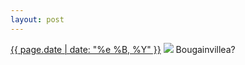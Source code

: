 ```yaml
---
layout: post
---
```


<p>
  <time><a href="/124">{{ page.date | date: "%e %B, %Y" }}</a></time>
  <a href="/124"><img src="{{ site.assets_url }}/124.jpg"/></a>
  <span>Bougainvillea?</span>
</p>
